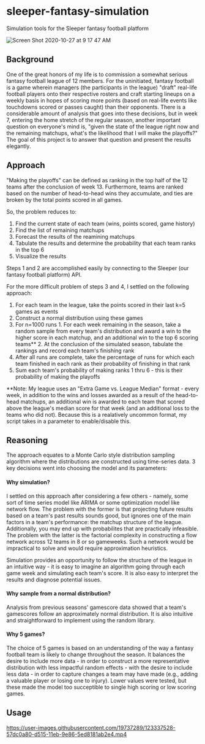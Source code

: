 
# sleeper-fantasy-simulation
Simulation tools for the Sleeper fantasy football platform

![Screen Shot 2020-10-27 at 9 17 47 AM](https://user-images.githubusercontent.com/19737289/123337359-14819c00-d515-11eb-859c-72d85cf5feb6.jpg)

## Background
One of the great honors of my life is to commission a somewhat serious fantasy football league of 12 members. For the uninitiated, fantasy football is a game wherein managers (the participants in the league) "draft" real-life football players onto their respective rosters and craft starting lineups on a weekly basis in hopes of scoring more points (based on real-life events like touchdowns scored or passes caught) than their opponents. There is a considerable amount of analysis that goes into these decisions, but in week 7, entering the home stretch of the regular season, another important question on everyone's mind is, "given the state of the league right now and the remaining matchups, what's the likelihood that I will make the playoffs?" The goal of this project is to answer that question and present the results elegantly.

## Approach

"Making the playoffs" can be defined as ranking in the top half of the 12 teams after the conclusion of week 13. Furthermore, teams are ranked based on the number of head-to-head wins they accumulate, and ties are broken by the total points scored in all games.

So, the problem reduces to: 
  1. Find the current state of each team (wins, points scored, game history)
  2. Find the list of remaining matchups
  3. Forecast the results of the reamining matchups
  4. Tabulate the results and determine the probability that each team ranks in the top 6
  5. Visualize the results

Steps 1 and 2 are accomplished easily by connecting to the Sleeper (our fantasy football platform) API. 

For the more difficult problem of steps 3 and 4, I settled on the following approach:

  1. For each team in the league, take the points scored in their last k=5 games as events
  2. Construct a normal distribution using these games
  3. For n=1000 runs 
    1. For each week remaining in the season, take a random sample from every team's distribution and award a win to the higher score in each matchup, and an additional win to the top 6 scoring teams**
    2. At the conclusion of the simulated season, tabulate the rankings and record each team's finishing rank
  4. After all runs are complete, take the percentage of runs for which each team finished in each rank as their probability of finishing in that rank
  5. Sum each team's probability of making ranks 1 thru 6 - this is their probability of making the playoffs

**Note: My league uses an "Extra Game vs. League Median" format - every week, in addition to the wins and losses awarded as a result of the head-to-head matchups, an additional win is awarded to each team that scored above the league's median score for that week (and an additional loss to the teams who did not). Because this is a realatively uncommon format, my script takes in a parameter to enable/disable this.

## Reasoning

The approach equates to a Monte Carlo style distribution sampling algorithm where the distributions are constructed using time-series data. 3 key decisions went into choosing the model and its parameters:

#### Why simulation?

I settled on this approach after considering a few others - namely, some sort of time series model like ARIMA or some optimization model like network flow. The problem with the former is that projecting future results based on a team's past results sounds good, but ignores one of the main factors in a team's performance: the matchup structure of the league. Additionally, you may end up with probabilites that are practically infeasible. The problem with the latter is the factorial complexity in constructing a flow network across 12 teams in 8 or so gameweeks. Such a network would be impractical to solve and would require approximation heuristics.

Simulation provides an opportunity to follow the structure of the league in an intuitive way - it is easy to imagine an algorithm going through each game week and simulating each team's score. It is also easy to interpret the results and diagnose potential issues.

#### Why sample from a normal distribution?

Analysis from previous seasons' gamescore data showed that a team's gamescores follow an approximately normal distribution. It is also intuitive and straightforward to implement using the random library.

#### Why 5 games?

The choice of 5 games is based on an understanding of the way a fantasy football team is likely to change throughout the season. It balances the desire to include more data - in order to construct a more representative distribution with less impactful random effects - with the desire to include less data - in order to capture changes a team may have made (e.g., adding a valuable player or losing one to injury). Lower values were tested, but these made the model too succeptible to single high scoring or low scoring games.

## Usage





https://user-images.githubusercontent.com/19737289/123337528-57dc0a80-d515-11eb-9e86-5ed8181ab2e4.mp4


